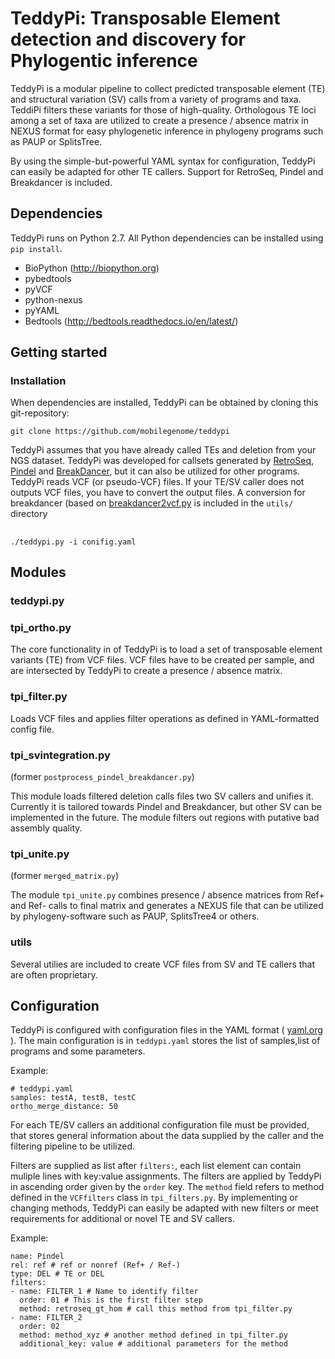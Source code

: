 # TeddyPi: Transposable Element detection and discovery for Phylogentic inference

TeddyPi is a modular pipeline to collect predicted transposable element (TE) and structural variation (SV) calls from a variety of programs and taxa.  TeddiPi filters these variants for those of high-quality. Orthologous TE loci among a set of taxa are utilized to create a presence / absence matrix in NEXUS format for easy phylogenetic inference in phylogeny programs such as PAUP or SplitsTree.

By using the simple-but-powerful YAML syntax for configuration, TeddyPi can easily be adapted for other TE callers. Support for RetroSeq, Pindel and Breakdancer is included.


## Dependencies
TeddyPi runs on Python 2.7. All Python dependencies can be installed using `pip install`.
- BioPython (http://biopython.org)
- pybedtools
- pyVCF
- python-nexus
- pyYAML
- Bedtools (http://bedtools.readthedocs.io/en/latest/)

## Getting started
### Installation
When dependencies are installed, TeddyPi can be obtained by cloning this git-repository:
```
git clone https://github.com/mobilegenome/teddypi
```
TeddyPi assumes that you have already called TEs and deletion from your NGS dataset. TeddyPi was developed for callsets generated by [RetroSeq](https://github.com/tk2/RetroSeq), [Pindel](https://github.com/genome/pindel) and [BreakDancer](https://github.com/genome/breakdancer), but it can also be utilized for other programs. TeddyPi reads VCF (or pseudo-VCF) files. If your TE/SV caller does not outputs VCF files, you have to convert the output files. A conversion for breakdancer (based on [breakdancer2vcf.py](https://github.com/ALLBio/allbiotc2/blob/master/breakdancer/breakdancer2vcf.py) is included in the `utils/` directory
##
```
./teddypi.py -i conifig.yaml
```

##  Modules


### teddypi.py


### tpi_ortho.py

The core functionality in of TeddyPi is to load a set of transposable element variants (TE) from VCF files.
VCF files have to be created per sample, and are intersected by TeddyPi to create a presence / absence matrix.


### tpi_filter.py

Loads VCF files and applies filter operations as defined in YAML-formatted config file.
### tpi_svintegration.py
(former `postprocess_pindel_breakdancer.py`)

This module loads filtered deletion calls files two SV callers and unifies it. Currently it is tailored towards Pindel and Breakdancer, but other SV can be implemented in the future. The module filters out regions with putative bad assembly quality.

### tpi_unite.py
(former `merged_matrix.py`)

The module `tpi_unite.py` combines presence / absence matrices from Ref+ and Ref- calls to final matrix and generates a NEXUS file that can be utilized by phylogeny-software such as PAUP, SplitsTree4 or others.

### utils

Several utilies are included to create VCF files from SV and TE callers that are often proprietary.

## Configuration

TeddyPi is configured with configuration files in the YAML format ( [yaml.org]() ). The main configuration is in `teddypi.yaml` stores the list of samples,list of programs and some parameters.

Example:
```
# teddypi.yaml
samples: testA, testB, testC
ortho_merge_distance: 50

```

For each TE/SV callers an additional configuration file must be provided, that stores general information about the data supplied by the caller and the filtering pipeline to be utilized.

Filters are supplied as list after `filters:`, each list element can contain muliple lines with key:value assignments. The filters are applied by TeddyPi in ascending order given by the `order` key. The `method` field refers to method defined in the `VCFfilters` class in `tpi_filters.py`. By implementing or changing methods, TeddyPi can easily be adapted with new filters or meet requirements for additional or novel TE and SV callers.

Example:
```
name: Pindel
rel: ref # ref or nonref (Ref+ / Ref-)
type: DEL # TE or DEL
filters:
- name: FILTER_1 # Name to identify filter
  order: 01 # This is the first filter step
  method: retroseq_gt_hom # call this method from tpi_filter.py
- name: FILTER_2
  order: 02
  method: method_xyz # another method defined in tpi_filter.py
  additional_key: value # additional parameters for the method
```
